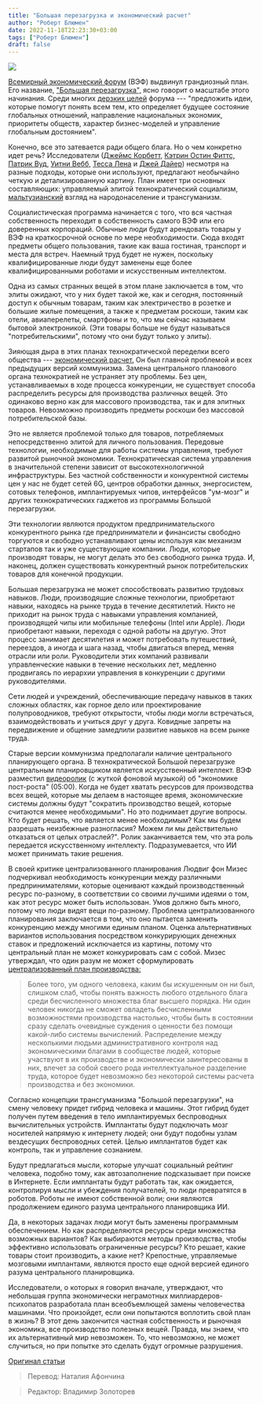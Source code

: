```yaml
---
title: "Большая перезагрузка и экономический расчет"
author: "Роберт Блюмен"
date: 2022-11-18T22:23:30+03:00
tags: ["Роберт Блюмен"]
draft: false
---
```


![](https://cdn.mises.org/styles/slideshow/s3/static-page/img/meeting-w.jpg?itok=jodUgSuF)

[Всемирный экономический форум](https://www.weforum.org/) (ВЭФ) выдвинул грандиозный план. Его название, ["Большая перезагрузка",](https://www.weforum.org/great-reset/) ясно говорит о масштабе этого начинания. Среди многих [дерзких целей](https://tessa.substack.com/p/great-reset-dummies) форума --- "предложить идеи, которые помогут понять всем тем, кто определяет будущее состояние глобальных отношений, направление национальных экономик, приоритеты обществ, характер бизнес-моделей и управление глобальным достоянием".

Конечно, все это затевается ради общего блага. Но о чем конкретно идет речь? Исследователи ([Джеймс Корбетт,](https://www.corbettreport.com/greatreset/) [Кэтрин Остин Фиттс,](https://www.bitchute.com/video/99GH0zE5yZZY/) [Патрик Вуд,](https://www.technocracy.news/?s=great%20reset) [Уитни Вебб,](https://www.technocracy.news/?s=great%20reset) [Тесса Лена](https://tessa.substack.com/p/great-reset-dummies) и [Джей Дайер](https://jaysanalysis.com/tag/great-reset/)) несмотря на разные подходы, которые они используют, предлагают необычайно четкую и детализированную картину. План имеет три основных составляющих: управляемый элитой технократический социализм, [мальтузианский](https://mises.org/library/malthus-and-assault-population) взгляд на народонаселение и трансгуманизм.

Социалистическая программа начинается с того, что вся частная собственность переходит в собственность самого ВЭФ или его доверенных корпораций. Обычные люди будут арендовать товары у ВЭФ на краткосрочной основе по мере необходимости. Сюда входят предметы общего пользования, такие как ваша гостиная, транспорт и места для встреч. Наемный труд будет не нужен, поскольку квалифицированные люди будут заменены еще более квалифицированными роботами и искусственным интеллектом.

Одна из самых странных вещей в этом плане заключается в том, что элиты ожидают, что у них будет такой же, как и сегодня, постоянный доступ к обычным товарам, таким как электричество в розетке и большие жилые помещения, а также к предметам роскоши, таким как отели, авиаперелеты, смартфоны и то, что мы сейчас называем бытовой электроникой. (Эти товары больше не будут называться "потребительскими", потому что они будут только у элиты).

Зияющая дыра в этих планах технократической переделки всего общества --- [экономический расчет.](https://mises.org/library/economic-calculation-socialist-commonwealth) Он был главной проблемой и всех предыдущих версий коммунизма. Замена центрального планового органа технократией не устраняет эту проблемы. Без цен, устанавливаемых в ходе процесса конкуренции, не существует способа распределить ресурсы для производства различных вещей. Это одинаково верно как для массового производства, так и для элитных товаров. Невозможно производить предметы роскоши без массовой потребительской базы.

Это не является проблемой только для товаров, потребляемых непосредственно элитой для личного пользования. Передовые технологии, необходимые для работы системы управления, требуют развитой рыночной экономики. Технократическая система управления в значительной степени зависит от высокотехнологичной инфраструктуры. Без частной собственности и конкурентной системы цен у нас не будет сетей 6G, центров обработки данных, энергосистем, сотовых телефонов, имплантируемых чипов, интерфейсов "ум-мозг" и других технократических гаджетов из программы Большой перезагрузки.

Эти технологии являются продуктом предпринимательского конкурентного рынка где предприниматели и финансисты свободно торгуются и свободно устанавливают цены используя как механизм стартапов так и уже существующие компании. Люди, которые производят товары, не могут делать это без свободного рынка труда. И, наконец, должен существовать конкурентный рынок потребительских товаров для конечной продукции.

Большая перезагрузка не может способствовать развитию трудовых навыков. Люди, производящие сложные технологии, приобретают навыки, находясь на рынке труда в течение десятилетий. Никто не приходит на рынок труда с навыками управления компанией, производящей чипы или мобильные телефоны (Intel или Apple). Люди приобретают навыки, переходя с одной работы на другую. Этот процесс занимает десятилетия и может потребовать путешествий, переездов, а иногда и шага назад, чтобы двигаться вперед, меняя отрасли или роли. Руководители этих компаний развивали управленческие навыки в течение нескольких лет, медленно продвигаясь по иерархии управления в конкуренции с другими руководителями.

Сети людей и учреждений, обеспечивающие передачу навыков в таких сложных областях, как горное дело или  проектирование полупроводников, требуют открытости, чтобы люди могли встречаться, взаимодействовать и учиться друг у друга. Ковидные запреты на передвижение и общение замедлили развитие навыков на всем рынке труда.

Старые версии коммунизма предполагали наличие центрального планирующего органа. В технократической Большой перезагрузке центральным планировщиком является искусственный интеллект. ВЭФ разместил [видеоролик](https://www.weforum.org/agenda/2022/09/can-the-economy-grow-for-ever/?utm_source=substack&utm_medium=email) (с жуткой фоновой музыкой) об "экономике пост-роста" (05:00). Когда не будет хватать ресурсов для производства всех вещей, которые мы делаем в настоящее время, экономические системы должны будут "сократить производство вещей, которые считаются менее необходимыми". Но это поднимает другие вопросы. Кто будет решать, что является менее необходимым? Как мы будем разрешать неизбежные разногласия? Можем ли мы действительно отказаться от целых отраслей?". Ролик заканчивается тем, что эта роль передается искусственному интеллекту. Подразумевается, что ИИ может принимать такие решения.

В своей критике централизованного планирования Людвиг фон Мизес подчеркивал необходимость конкуренции между различными предпринимателями, которые оценивают каждый производственный ресурс по-разному, в соответствии со своими лучшими идеями о том, как этот ресурс может быть использован. Умов должно быть много, потому что люди видят вещи по-разному. Проблема централизованного планирования заключается в том, что оно пытается заменить конкуренцию между многими единым планом. Оценка альтернативных вариантов использования посредством конкурирующих денежных ставок и предложений исключается из картины, потому что центральный план не может конкурировать сам с собой. Мизес утверждал, что один разум не может сформулировать [централизованный план производства:](https://mises.org/library/economic-calculation-socialist-commonwealth/html/c/10)

> Более того, ум одного человека, каким бы искушенным он ни был, слишком слаб, чтобы понять важность любого отдельного блага среди бесчисленного множества благ высшего порядка. Ни один человек никогда не сможет овладеть бесчисленными возможностями производства настолько, чтобы быть в состоянии сразу сделать очевидные суждения о ценности без помощи какой-либо системы вычислений. Распределение между несколькими людьми административного контроля над экономическими благами в сообществе людей, которые участвуют в их производстве и экономически заинтересованы в них, влечет за собой своего рода интеллектуальное разделение труда, которое будет невозможно без некоторой системы расчета производства и без экономики.

Согласно концепции трансгуманизма "Большой перезагрузки", на смену человеку придет гибрид человека и машины. Этот гибрид будет  получен путем введения в тело имплантируемых беспроводных вычислительных устройств. Имплантаты будут подключать мозг носителей напрямую к интернету людей; они будут подобны узлам вездесущих беспроводных сетей. Целью имплантатов будет как контроль, так и управление сознанием.

Будут предлагаться мысли, которые улучшат социальный рейтинг человека, подобно тому, как автозаполнение подсказывает при поиске в Интернете. Если имплантаты будут работать так, как ожидается, контролируя мысли и убеждения получателей, то люди превратятся в роботов. Роботы не имеют собственной воли; они являются продолжением единого разума центрального планировщика ИИ.

Да, в некоторых задачах люди могут быть заменены программным обеспечением. Но как распределяются ресурсы среди множества возможных вариантов? Как выбираются методы производства, чтобы эффективно использовать ограниченные ресурсы? Кто решает, какие товары стоит производить, а какие нет? Крепостные, управляемые мозговыми имплантами, являются просто еще одной версией единого разума центрального планировщика.

Исследователи, о которых я говорил вначале, утверждают, что небольшая группа экономически неграмотных миллиардеров-психопатов разработала план всеобъемлющей замены человечества машинами. Что произойдет, если они попытаются воплотить свой план в жизнь? В этот день закончится частная собственность и рыночная экономика, все производство полезных вещей. Правда, мы знаем, что их альтернативный мир невозможен. То, что невозможно, не может случиться, но при попытке это сделать будут огромные разрушения.

[Оригинал статьи](https://mises.org/wire/economic-calculation-and-great-reset)

> Перевод: Наталия Афончина

> Редактор: Владимир Золоторев